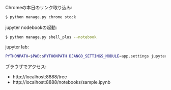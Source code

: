 Chromeの本日のリンク取り込み:

~~~bash 
$ python manage.py chrome stock
~~~

jupyter nodebookの起動:

~~~bash
$ python manage.py shell_plus --notebook
~~~

jupyter lab:

~~~bash 
PYTHONPATH=$PWD:$PYTHONPATH DJANGO_SETTINGS_MODULE=app.settings jupyter lab --notebook-dir /Users/hide/Documents/Tech/annotated-django/markdown/python/anaconda/notebook
~~~

ブラウザでアクセス:

- http://localhost:8888/tree
- http://localhost:8888/notebooks/sample.ipynb